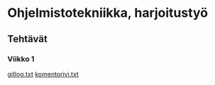 # Ohjelmistotekniikka, harjoitustyö
## Tehtävät
### Viikko 1
[gitlog.txt](https://github.com/VilhoHeikkinen/ot-harjoitustyo/blob/master/laskarit/viikko1/gitlog.txt)
[komentorivi.txt](https://github.com/VilhoHeikkinen/ot-harjoitustyo/blob/master/laskarit/viikko1/komentorivi.txt)
